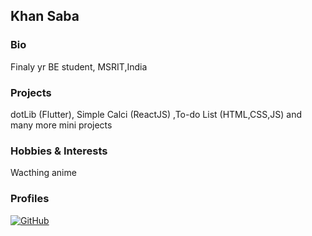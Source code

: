 ## Khan Saba

### Bio
Finaly yr BE student, MSRIT,India

### Projects
dotLib (Flutter), Simple Calci (ReactJS) ,To-do List (HTML,CSS,JS) and many more mini projects

### Hobbies & Interests
Wacthing anime

### Profiles
[![GitHub][github-img]](https://github.com/Saba-d-coder) 

<!-- Don't edit the below 2 lines -->
[twitter-img]: https://i.imgur.com/wWzX9uB.png
[github-img]: https://i.imgur.com/9I6NRUm.png
